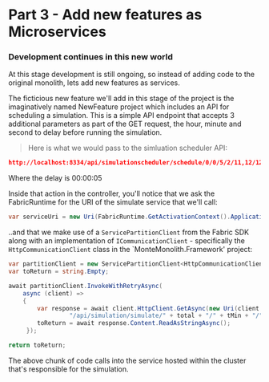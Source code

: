 # Part 3 - Add new features as Microservices

### Development continues in this new world

At this stage development is still ongoing, so instead of adding code to the original monolith, lets add new features as services.

The ficticious new feature we'll add in this stage of the project is the imaginatively named NewFeature project which includes an API for scheduling a simulation. This is a simple API endpoint that accepts 3 additional parameters as part of the GET request, the hour, minute and second to delay before running the simulation.

> Here is what we would pass to the simluation scheduler API:

```json 
http://localhost:8334/api/simulationscheduler/schedule/0/0/5/2/11,12/12.5,13/17,15 
```

Where the delay is 00:00:05

Inside that action in the controller, you'll notice that we ask the FabricRuntime for the URI of the simulate service that we'll call:

```csharp
var serviceUri = new Uri(FabricRuntime.GetActivationContext().ApplicationName + "/MonteMonolithDotNetCore");
```

..and that we make use of a `ServicePartitionClient` from the Fabric SDK along with an implementation of `ICommunicationClient` - specifically the `HttpCommunicationClient` class in the `MonteMonolith.Framework' project:

```csharp
var partitionClient = new ServicePartitionClient<HttpCommunicationClient>(_CommunicationFactory, serviceUri);
var toReturn = string.Empty;

await partitionClient.InvokeWithRetryAsync(
    async (client) =>
    {
        var response = await client.HttpClient.GetAsync(new Uri(client.Url,
                 "/api/simulation/simulate/" + total + "/" + tMin + "/" + tMod + "/" + tMax));
        toReturn = await response.Content.ReadAsStringAsync();
     });

return toReturn;
```

The above chunk of code calls into the service hosted within the cluster that's responsible for the simulation.
